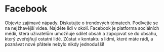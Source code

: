 # Facebook
Objevte zajímavé nápady. Diskutujte o trendových tématech. Podívejte se na nejžhavější videa. Najděte lidi v okolí.  Facebook je platforma sociálních médií, která uživatelům umožňuje sdílet obsah a zapojovat se do obsahu, který zveřejňují ostatní lidé.    Zůstat v kontaktu s lidmi, které máte rádi, a poznávat nové přátele nebylo nikdy jednodušší!
